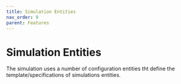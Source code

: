 ```yaml
---
title: Simulation Entities
nav_order: 9
parent: Features
---
```

# Simulation Entities

The simulation uses a number of configuration entities tht define the template/specifications of simulations entities.